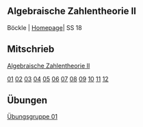 ## Algebraische Zahlentheorie II
Böckle | [Homepage](http://typo.iwr.uni-heidelberg.de/groups/arith-geom/home/members/gebhard-boeckle/algebraische-zahlentheorie-2/)| SS 18

## Mitschrieb
[Algebraische Zahlentheorie II](https://github.com/tholzschuh/uni-files/raw/master/ant2/ant2.pdf)

[01](https://github.com/tholzschuh/uni-files/raw/master/ant2/lec-01.pdf)     [02](https://github.com/tholzschuh/uni-files/raw/master/ant2/lec-02.pdf)     [03](https://github.com/tholzschuh/uni-files/raw/master/ant2/lec-03.pdf)     [04](https://github.com/tholzschuh/uni-files/raw/master/ant2/lec-04.pdf)     [05](https://github.com/tholzschuh/uni-files/raw/master/ant2/lec-05.pdf)     [06](https://github.com/tholzschuh/uni-files/raw/master/ant2/lec-06.pdf)     [07](https://github.com/tholzschuh/uni-files/raw/master/ant2/lec-07.pdf)     [08](https://github.com/tholzschuh/uni-files/raw/master/ant2/lec-08.pdf)     [09](https://github.com/tholzschuh/uni-files/raw/master/ant2/lec-09.pdf)     [10](https://github.com/tholzschuh/uni-files/raw/master/ant2/lec-10.pdf)     [11](https://github.com/tholzschuh/uni-files/raw/master/ant2/lec-11.pdf)     [12](https://github.com/tholzschuh/uni-files/raw/master/ant2/lec-12.pdf)


## Übungen
[Übungsgruppe 01](https://github.com/tholzschuh/uni-files/raw/master/ant2/ant2-ex01.pdf)
